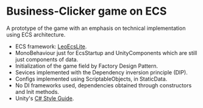 # Business-Clicker game on ECS

A prototype of the game with an emphasis on technical implementation using ECS architecture.
* ECS framework: [LeoEcsLite](https://github.com/Leopotam/ecslite).
* MonoBehaviour just for EcsStartup and UnityComponents which are still just components of data.
* Initialization of the game field by Factory Design Pattern.
* Sevices implemented with the Dependency inversion principle (DIP).
* Configs implemented using ScriptableObjects, in StaticData.
* No DI frameworks used, dependencies obtained through constructors and Init methods.
* Unity's [C# Style Guide](https://unity.com/resources/c-sharp-style-guide-unity-6).
